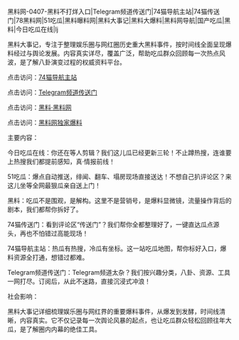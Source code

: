 #
黑料网-0407-黑料不打烊入口|Telegram频道传送门|74猫导航主站|74猫传送门|78黑料网|51吃瓜|黑料曝料网|黑料大事记|黑料大爆料|黑料网导航|国产吃瓜|黑料|今日吃瓜在线|lj

黑料大事记，专注于整理娱乐圈与网红圈历史重大黑料事件，按时间线全面呈现爆料经过与舆论发展。内容真实详尽，覆盖广泛，帮助吃瓜群众回顾每一次热点风波，是了解八卦演变过程的权威资料平台。


点击访问：<a href="https://74mao.com/">74猫导航主站</a>

点击访问：<a href="https://74mao.com/">Telegram频道传送门</a>

点击访问：<a href="https://gbs-3wd.pages.dev/">黑料·黑料网</a>

点击访问：<a href="https://qfwfg.pages.dev/">黑料网独家爆料</a>


主要内容：

今日吃瓜在线：你还在等人剪辑？我们这儿瓜已经更新三轮！不止蹲热搜，连谁要上热搜我们都提前感知，真·情报前线！

51吃瓜：爆点自动推送，绯闻、翻车、塌房现场直接送达！不想自己扒评论区？来这儿坐等全网最狠瓜亲自送上门！

黑料：吃瓜不是围观，是解构。这里不是营销号，是爆料显微镜，流量操作背后的剧本，我们都帮你拆好了。

74猫传送门：看到评论区“传送门”？我们帮你全都整理好了，一键直达瓜点源头，再也不怕错过高能现场！

74猫导航主站：热瓜有热搜，冷瓜有坐标。这一站吃瓜地图，帮你标好入口，爆料资源全打通，想错过都难。

Telegram频道传送门：Telegram频道太杂？我们按兴趣分类，八卦、资源、工具一网打尽。订阅后，从此不迷路，直接沉浸式冲浪！


社会影响：

黑料大事记详细梳理娱乐圈与网红界的重要爆料事件，从爆发到发酵，时间线清晰，内容真实。它不仅记录每一次舆论风暴的起点，也让吃瓜群众轻松回顾往年大瓜，是了解圈内内幕的绝佳工具。

<span style="display:none;">[Canonical link](https://github.com/54765/464 ）</span>
